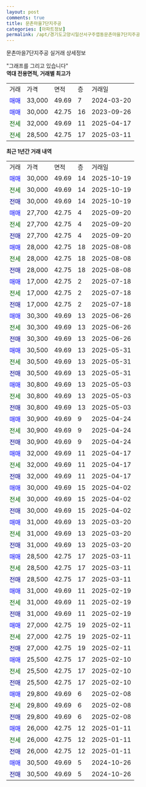 ```yaml
---
layout: post
comments: true
title: 문촌마을7단지주공
categories: [아파트정보]
permalink: /apt/경기도고양시일산서구주엽동문촌마을7단지주공
---
```


문촌마을7단지주공 실거래 상세정보

<script type="text/javascript">
  google.charts.load('current', {'packages':['line', 'corechart']});
  google.charts.setOnLoadCallback(drawChart);

  function drawChart() {
    var data = new google.visualization.DataTable();
    data.addColumn('date', '거래일');
    data.addColumn('number', "매매");
    data.addColumn('number', "전세");
    data.addColumn('number', "전매");

    data.addRows([[new Date(Date.parse("2025-10-19")), 30000, null, null], [new Date(Date.parse("2025-10-19")), null, 30000, null], [new Date(Date.parse("2025-10-19")), null, null, 30000], [new Date(Date.parse("2025-09-20")), 27700, null, null], [new Date(Date.parse("2025-09-20")), null, 27700, null], [new Date(Date.parse("2025-09-20")), null, null, 27700], [new Date(Date.parse("2025-08-08")), 28000, null, null], [new Date(Date.parse("2025-08-08")), null, 28000, null], [new Date(Date.parse("2025-08-08")), null, null, 28000], [new Date(Date.parse("2025-07-18")), 17000, null, null], [new Date(Date.parse("2025-07-18")), null, 17000, null], [new Date(Date.parse("2025-07-18")), null, null, 17000], [new Date(Date.parse("2025-06-26")), 30300, null, null], [new Date(Date.parse("2025-06-26")), null, 30300, null], [new Date(Date.parse("2025-06-26")), null, null, 30300], [new Date(Date.parse("2025-05-31")), 30500, null, null], [new Date(Date.parse("2025-05-31")), null, 30500, null], [new Date(Date.parse("2025-05-31")), null, null, 30500], [new Date(Date.parse("2025-05-03")), 30800, null, null], [new Date(Date.parse("2025-05-03")), null, 30800, null], [new Date(Date.parse("2025-05-03")), null, null, 30800], [new Date(Date.parse("2025-04-24")), 30900, null, null], [new Date(Date.parse("2025-04-24")), null, 30900, null], [new Date(Date.parse("2025-04-24")), null, null, 30900], [new Date(Date.parse("2025-04-17")), 32000, null, null], [new Date(Date.parse("2025-04-17")), null, 32000, null], [new Date(Date.parse("2025-04-17")), null, null, 32000], [new Date(Date.parse("2025-04-02")), 30000, null, null], [new Date(Date.parse("2025-04-02")), null, 30000, null], [new Date(Date.parse("2025-04-02")), null, null, 30000], [new Date(Date.parse("2025-03-20")), 31000, null, null], [new Date(Date.parse("2025-03-20")), null, 31000, null], [new Date(Date.parse("2025-03-20")), null, null, 31000], [new Date(Date.parse("2025-03-11")), 28500, null, null], [new Date(Date.parse("2025-03-11")), null, 28500, null], [new Date(Date.parse("2025-03-11")), null, null, 28500], [new Date(Date.parse("2025-02-19")), 31000, null, null], [new Date(Date.parse("2025-02-19")), null, 31000, null], [new Date(Date.parse("2025-02-19")), null, null, 31000], [new Date(Date.parse("2025-02-11")), 27000, null, null], [new Date(Date.parse("2025-02-11")), null, 27000, null], [new Date(Date.parse("2025-02-11")), null, null, 27000], [new Date(Date.parse("2025-02-10")), 25500, null, null], [new Date(Date.parse("2025-02-10")), null, 25500, null], [new Date(Date.parse("2025-02-10")), null, null, 25500], [new Date(Date.parse("2025-02-08")), 29800, null, null], [new Date(Date.parse("2025-02-08")), null, 29800, null], [new Date(Date.parse("2025-02-08")), null, null, 29800], [new Date(Date.parse("2025-01-11")), 26000, null, null], [new Date(Date.parse("2025-01-11")), null, 26000, null], [new Date(Date.parse("2025-01-11")), null, null, 26000], [new Date(Date.parse("2024-10-26")), 30500, null, null], [new Date(Date.parse("2024-10-26")), null, null, 30500]]);

    var options = {
      hAxis: {
        format: 'yyyy/MM/dd'
      },    
      lineWidth: 0,
      pointsVisible: true,    
      title: '최근 1년간 유형별 실거래가 분포',
      legend: { position: 'bottom' }
    };

    var formatter = new google.visualization.NumberFormat({pattern:'###,###'} );
    formatter.format(data, 1);
    formatter.format(data, 2);
    
    setTimeout(function() {
        var chart = new google.visualization.LineChart(document.getElementById('columnchart_material'));
        chart.draw(data, (options));
        document.getElementById('loading').style.display = 'none';
    }, 200);
  }
</script>


<div id="loading" style="z-index:20; display: block; margin-left: 0px">"그래프를 그리고 있습니다"</div>
<div id="columnchart_material" style="width: 95%; margin-left: 0px; display: block"></div>
<!-- contents start -->
<b>역대 전용면적, 거래별 최고가</b>
<table class="sortable">
    <tr>
      <td>거래</td>
      <td>가격</td>
      <td>면적</td>
      <td>층</td>
      <td>거래일</td>
    </tr>
        <tr>
          <td><a style="color: blue">매매</a></td>
          <td>33,000</td>
          <td>49.69</td>
          <td>7</td>
          <td>2024-03-20</td>
        </tr>            <tr>
          <td><a style="color: blue">매매</a></td>
          <td>30,000</td>
          <td>42.75</td>
          <td>16</td>
          <td>2023-09-26</td>
        </tr>        
        <tr>
              <td><a style="color: darkgreen">전세</a></td>
              <td>32,000</td>
              <td>49.69</td>
              <td>11</td>
              <td>2025-04-17</td>
            </tr>            <tr>
              <td><a style="color: darkgreen">전세</a></td>
              <td>28,500</td>
              <td>42.75</td>
              <td>17</td>
              <td>2025-03-11</td>
            </tr>        
    
</table>

<b>최근 1년간 거래 내역</b>

<table class="sortable">
    <tr>
      <td>거래</td>
      <td>가격</td>
      <td>면적</td>
      <td>층</td>
      <td>거래일</td>
    </tr>
    <tr>
      <td><a style="color: blue">매매</a></td>
      <td>30,000</td>
      <td>49.69</td>
      <td>14</td>
      <td>2025-10-19</td>
    </tr>          <tr>
      <td><a style="color: darkgreen">전세</a></td>
      <td>30,000</td>
      <td>49.69</td>
      <td>14</td>
      <td>2025-10-19</td>
    </tr>          <tr>
      <td><a style="color: darkblue">전매</a></td>
      <td>30,000</td>
      <td>49.69</td>
      <td>14</td>
      <td>2025-10-19</td>
    </tr>          <tr>
      <td><a style="color: blue">매매</a></td>
      <td>27,700</td>
      <td>42.75</td>
      <td>4</td>
      <td>2025-09-20</td>
    </tr>          <tr>
      <td><a style="color: darkgreen">전세</a></td>
      <td>27,700</td>
      <td>42.75</td>
      <td>4</td>
      <td>2025-09-20</td>
    </tr>          <tr>
      <td><a style="color: darkblue">전매</a></td>
      <td>27,700</td>
      <td>42.75</td>
      <td>4</td>
      <td>2025-09-20</td>
    </tr>          <tr>
      <td><a style="color: blue">매매</a></td>
      <td>28,000</td>
      <td>42.75</td>
      <td>18</td>
      <td>2025-08-08</td>
    </tr>          <tr>
      <td><a style="color: darkgreen">전세</a></td>
      <td>28,000</td>
      <td>42.75</td>
      <td>18</td>
      <td>2025-08-08</td>
    </tr>          <tr>
      <td><a style="color: darkblue">전매</a></td>
      <td>28,000</td>
      <td>42.75</td>
      <td>18</td>
      <td>2025-08-08</td>
    </tr>          <tr>
      <td><a style="color: blue">매매</a></td>
      <td>17,000</td>
      <td>42.75</td>
      <td>2</td>
      <td>2025-07-18</td>
    </tr>          <tr>
      <td><a style="color: darkgreen">전세</a></td>
      <td>17,000</td>
      <td>42.75</td>
      <td>2</td>
      <td>2025-07-18</td>
    </tr>          <tr>
      <td><a style="color: darkblue">전매</a></td>
      <td>17,000</td>
      <td>42.75</td>
      <td>2</td>
      <td>2025-07-18</td>
    </tr>          <tr>
      <td><a style="color: blue">매매</a></td>
      <td>30,300</td>
      <td>49.69</td>
      <td>13</td>
      <td>2025-06-26</td>
    </tr>          <tr>
      <td><a style="color: darkgreen">전세</a></td>
      <td>30,300</td>
      <td>49.69</td>
      <td>13</td>
      <td>2025-06-26</td>
    </tr>          <tr>
      <td><a style="color: darkblue">전매</a></td>
      <td>30,300</td>
      <td>49.69</td>
      <td>13</td>
      <td>2025-06-26</td>
    </tr>          <tr>
      <td><a style="color: blue">매매</a></td>
      <td>30,500</td>
      <td>49.69</td>
      <td>13</td>
      <td>2025-05-31</td>
    </tr>          <tr>
      <td><a style="color: darkgreen">전세</a></td>
      <td>30,500</td>
      <td>49.69</td>
      <td>13</td>
      <td>2025-05-31</td>
    </tr>          <tr>
      <td><a style="color: darkblue">전매</a></td>
      <td>30,500</td>
      <td>49.69</td>
      <td>13</td>
      <td>2025-05-31</td>
    </tr>          <tr>
      <td><a style="color: blue">매매</a></td>
      <td>30,800</td>
      <td>49.69</td>
      <td>13</td>
      <td>2025-05-03</td>
    </tr>          <tr>
      <td><a style="color: darkgreen">전세</a></td>
      <td>30,800</td>
      <td>49.69</td>
      <td>13</td>
      <td>2025-05-03</td>
    </tr>          <tr>
      <td><a style="color: darkblue">전매</a></td>
      <td>30,800</td>
      <td>49.69</td>
      <td>13</td>
      <td>2025-05-03</td>
    </tr>          <tr>
      <td><a style="color: blue">매매</a></td>
      <td>30,900</td>
      <td>49.69</td>
      <td>9</td>
      <td>2025-04-24</td>
    </tr>          <tr>
      <td><a style="color: darkgreen">전세</a></td>
      <td>30,900</td>
      <td>49.69</td>
      <td>9</td>
      <td>2025-04-24</td>
    </tr>          <tr>
      <td><a style="color: darkblue">전매</a></td>
      <td>30,900</td>
      <td>49.69</td>
      <td>9</td>
      <td>2025-04-24</td>
    </tr>          <tr>
      <td><a style="color: blue">매매</a></td>
      <td>32,000</td>
      <td>49.69</td>
      <td>11</td>
      <td>2025-04-17</td>
    </tr>          <tr>
      <td><a style="color: darkgreen">전세</a></td>
      <td>32,000</td>
      <td>49.69</td>
      <td>11</td>
      <td>2025-04-17</td>
    </tr>          <tr>
      <td><a style="color: darkblue">전매</a></td>
      <td>32,000</td>
      <td>49.69</td>
      <td>11</td>
      <td>2025-04-17</td>
    </tr>          <tr>
      <td><a style="color: blue">매매</a></td>
      <td>30,000</td>
      <td>49.69</td>
      <td>15</td>
      <td>2025-04-02</td>
    </tr>          <tr>
      <td><a style="color: darkgreen">전세</a></td>
      <td>30,000</td>
      <td>49.69</td>
      <td>15</td>
      <td>2025-04-02</td>
    </tr>          <tr>
      <td><a style="color: darkblue">전매</a></td>
      <td>30,000</td>
      <td>49.69</td>
      <td>15</td>
      <td>2025-04-02</td>
    </tr>          <tr>
      <td><a style="color: blue">매매</a></td>
      <td>31,000</td>
      <td>49.69</td>
      <td>13</td>
      <td>2025-03-20</td>
    </tr>          <tr>
      <td><a style="color: darkgreen">전세</a></td>
      <td>31,000</td>
      <td>49.69</td>
      <td>13</td>
      <td>2025-03-20</td>
    </tr>          <tr>
      <td><a style="color: darkblue">전매</a></td>
      <td>31,000</td>
      <td>49.69</td>
      <td>13</td>
      <td>2025-03-20</td>
    </tr>          <tr>
      <td><a style="color: blue">매매</a></td>
      <td>28,500</td>
      <td>42.75</td>
      <td>17</td>
      <td>2025-03-11</td>
    </tr>          <tr>
      <td><a style="color: darkgreen">전세</a></td>
      <td>28,500</td>
      <td>42.75</td>
      <td>17</td>
      <td>2025-03-11</td>
    </tr>          <tr>
      <td><a style="color: darkblue">전매</a></td>
      <td>28,500</td>
      <td>42.75</td>
      <td>17</td>
      <td>2025-03-11</td>
    </tr>          <tr>
      <td><a style="color: blue">매매</a></td>
      <td>31,000</td>
      <td>49.69</td>
      <td>11</td>
      <td>2025-02-19</td>
    </tr>          <tr>
      <td><a style="color: darkgreen">전세</a></td>
      <td>31,000</td>
      <td>49.69</td>
      <td>11</td>
      <td>2025-02-19</td>
    </tr>          <tr>
      <td><a style="color: darkblue">전매</a></td>
      <td>31,000</td>
      <td>49.69</td>
      <td>11</td>
      <td>2025-02-19</td>
    </tr>          <tr>
      <td><a style="color: blue">매매</a></td>
      <td>27,000</td>
      <td>42.75</td>
      <td>19</td>
      <td>2025-02-11</td>
    </tr>          <tr>
      <td><a style="color: darkgreen">전세</a></td>
      <td>27,000</td>
      <td>42.75</td>
      <td>19</td>
      <td>2025-02-11</td>
    </tr>          <tr>
      <td><a style="color: darkblue">전매</a></td>
      <td>27,000</td>
      <td>42.75</td>
      <td>19</td>
      <td>2025-02-11</td>
    </tr>          <tr>
      <td><a style="color: blue">매매</a></td>
      <td>25,500</td>
      <td>42.75</td>
      <td>17</td>
      <td>2025-02-10</td>
    </tr>          <tr>
      <td><a style="color: darkgreen">전세</a></td>
      <td>25,500</td>
      <td>42.75</td>
      <td>17</td>
      <td>2025-02-10</td>
    </tr>          <tr>
      <td><a style="color: darkblue">전매</a></td>
      <td>25,500</td>
      <td>42.75</td>
      <td>17</td>
      <td>2025-02-10</td>
    </tr>          <tr>
      <td><a style="color: blue">매매</a></td>
      <td>29,800</td>
      <td>49.69</td>
      <td>6</td>
      <td>2025-02-08</td>
    </tr>          <tr>
      <td><a style="color: darkgreen">전세</a></td>
      <td>29,800</td>
      <td>49.69</td>
      <td>6</td>
      <td>2025-02-08</td>
    </tr>          <tr>
      <td><a style="color: darkblue">전매</a></td>
      <td>29,800</td>
      <td>49.69</td>
      <td>6</td>
      <td>2025-02-08</td>
    </tr>          <tr>
      <td><a style="color: blue">매매</a></td>
      <td>26,000</td>
      <td>42.75</td>
      <td>12</td>
      <td>2025-01-11</td>
    </tr>          <tr>
      <td><a style="color: darkgreen">전세</a></td>
      <td>26,000</td>
      <td>42.75</td>
      <td>12</td>
      <td>2025-01-11</td>
    </tr>          <tr>
      <td><a style="color: darkblue">전매</a></td>
      <td>26,000</td>
      <td>42.75</td>
      <td>12</td>
      <td>2025-01-11</td>
    </tr>          <tr>
      <td><a style="color: blue">매매</a></td>
      <td>30,500</td>
      <td>49.69</td>
      <td>5</td>
      <td>2024-10-26</td>
    </tr>          <tr>
      <td><a style="color: darkblue">전매</a></td>
      <td>30,500</td>
      <td>49.69</td>
      <td>5</td>
      <td>2024-10-26</td>
    </tr>      </table>
<!-- contents end -->    

